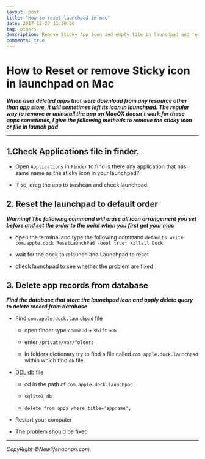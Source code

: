 ```yaml
---
layout: post
title: "How to reset launchpad in mac"
date: 2017-12-27 11:30:20
tag: others
description: Remove Sticky App icon and empty file in launchpad and reorganize launchpad.
comments: true
---
```

# How to Reset or remove Sticky icon in launchpad on Mac

**_When user deleted apps that were download from any resource other than app store, it will sometimes left its icon in launchpad. The regular way to remove or uninstall the app on MacOX doesn't work for those apps sometimes, I give the following methods to remove the sticky icon or file in launch pad_**

<hr />

## 1.Check Applications file in finder.
* Open `Applications` in `Finder` to find is there any application that has same name as the sticky icon in your launchpad?

* If so, drag the app to trashcan and check launchpad.

## 2. Reset the launchpad to default order
**_Warning! The following command will erase all icon arrangement you set before and set the order to the point when you first get your mac_**
* open the terminal and type the following command
`defaults write com.apple.dock ResetLaunchPad -bool true; killall Dock`

* wait for the dock to relaunch and Launchpad to reset

* check launchpad to see whether the problem are fixed

## 3. Delete app records from database

**_Find the database that store the launchpad icon and apply delete query to delete record from database_**

* Find `com.apple.dock.launchpad` file

  * open finder type `command` + `shift` + `G`

  * enter `/private/var/folders`

  * In folders dictionary try to find a file called `com.apple.dock.launchpad` within which find `db` file.

* DDL db file

  * cd in the path of `com.apple.dock.launchpad`

  * `sqlite3 db`

  * `delete from apps where title='appname';`

* Restart your computer

* The problem should be fixed

<hr>

_CopyRight &copy;Newlifehaonan.com_
